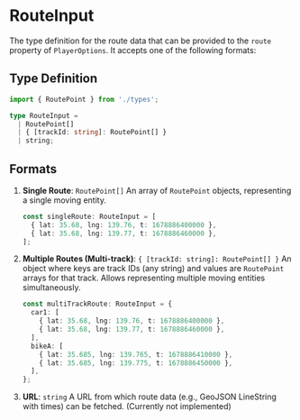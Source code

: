 # RouteInput

The type definition for the route data that can be provided to the `route` property of `PlayerOptions`. It accepts one of the following formats:

## Type Definition

```typescript
import { RoutePoint } from './types';

type RouteInput =
  | RoutePoint[] 
  | { [trackId: string]: RoutePoint[] } 
  | string;
```

## Formats

1.  **Single Route**: `RoutePoint[]`
    An array of `RoutePoint` objects, representing a single moving entity.
    ```typescript
    const singleRoute: RouteInput = [
      { lat: 35.68, lng: 139.76, t: 1678886400000 },
      { lat: 35.68, lng: 139.77, t: 1678886460000 },
    ];
    ```

2.  **Multiple Routes (Multi-track)**: `{ [trackId: string]: RoutePoint[] }`
    An object where keys are track IDs (any string) and values are `RoutePoint` arrays for that track. Allows representing multiple moving entities simultaneously.
    ```typescript
    const multiTrackRoute: RouteInput = {
      car1: [
        { lat: 35.68, lng: 139.76, t: 1678886400000 },
        { lat: 35.68, lng: 139.77, t: 1678886460000 },
      ],
      bikeA: [
        { lat: 35.685, lng: 139.765, t: 1678886410000 },
        { lat: 35.685, lng: 139.775, t: 1678886450000 },
      ],
    };
    ```

3.  **URL**: `string`
    A URL from which route data (e.g., GeoJSON LineString with times) can be fetched. (Currently not implemented) 